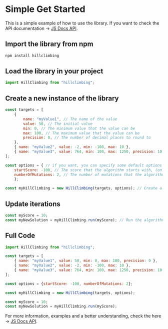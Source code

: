 # Simple Get Started

This is a simple example of how to use the library. If you want to check the API documentation -> [JS Docs API](https://201flaviosilva.github.io/HillClimbing.js/).

## Import the library from npm

```sh
npm install hillclimbing
```

## Load the library in your project

```js
import HillClimbing from "hillclimbing";
```

## Create a new instance of the library

```js
const targets = [
	{
		name: "myValue1", // The name of the value
		value: 50, // The initial value
		min: 0, // The minimum value that the value can be
		max: 100, // The maximum value that the value can be
		precision: 0, // The number of decimal places to round to
	},
	{ name: "myValue2", value: -2, min: -100, max: 10 },
	{ name: "myValue3", value: 764, min: 100, max: 1250, precision: 10 },
];

const options = { // if you want, you can specify some default options
	startScore: -100, // The score that the algorithm starts with, (on reset it will be set to this value)
	numberOfMutations: 2, // The number of mutations that the algorithm will run every iteration
	};

const myHillClimbing = new HillClimbing(targets, options); // Create a new instance and pass the initial data (targets)
```

## Update iterations
```js
const myScore = 10;
const myNewSolution = myHillClimbing.run(myScore); // Run the algorithm and get the new solution based on the score
```

## Full Code

```js
import HillClimbing from "hillclimbing";

const targets = [
	{ name: "myValue1", value: 50, min: 0, max: 100, precision: 0 },
	{ name: "myValue2", value: -2, min: -100, max: 10 },
	{ name: "myValue3", value: 764, min: 100, max: 1250, precision: 10 },
];

const options = {startScore: -100, numberOfMutations: 2};

const myHillClimbing = new HillClimbing(targets, options);

const myScore = 10;
const myNewSolution = myHillClimbing.run(myScore);
```

For more information, examples and a better understanding, check the here -> [JS Docs API](https://201flaviosilva.github.io/HillClimbing.js/).
